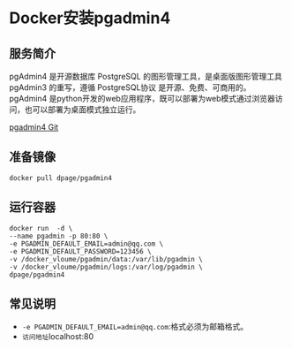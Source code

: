 # Docker安装pgadmin4 #

## 服务简介 ##
pgAdmin4 是开源数据库 PostgreSQL 的图形管理工具，是桌面版图形管理工具pgAdmin3 的重写，遵循 PostgreSQL协议 是开源、免费、可商用的。pgAdmin4 是python开发的web应用程序，既可以部署为web模式通过浏览器访问，也可以部署为桌面模式独立运行。

[pgadmin4 Git](https://github.com/postgres/pgadmin4)

## 准备镜像 ##
    docker pull dpage/pgadmin4
## 运行容器 ##
	docker run  -d \
    --name pgadmin -p 80:80 \
    -e PGADMIN_DEFAULT_EMAIL=admin@qq.com \
    -e PGADMIN_DEFAULT_PASSWORD=123456 \
	-v /docker_vloume/pgadmin/data:/var/lib/pgadmin \
	-v /docker_vloume/pgadmin/logs:/var/log/pgadmin \
    dpage/pgadmin4
## 常见说明 ##
- `-e PGADMIN_DEFAULT_EMAIL=admin@qq.com`:格式必须为邮箱格式。
- `访问地址`localhost:80